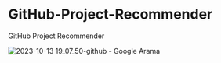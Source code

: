# GitHub-Project-Recommender
GitHub Project Recommender

![2023-10-13 19_07_50-github - Google Arama](https://github.com/oktaydoganyildiz/Investigating-Netflix-Movies-and-Guest-Stars-in-The-Office/assets/70387935/7345dd75-1637-458b-b50f-beb707acae95)
